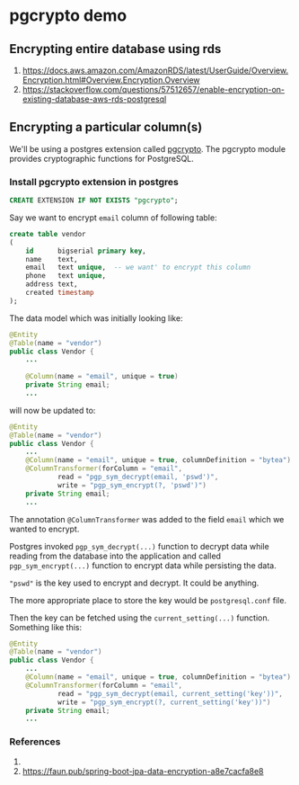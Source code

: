 pgcrypto demo
===


## Encrypting entire database using rds
1. https://docs.aws.amazon.com/AmazonRDS/latest/UserGuide/Overview.Encryption.html#Overview.Encryption.Overview
2. https://stackoverflow.com/questions/57512657/enable-encryption-on-existing-database-aws-rds-postgresql

## Encrypting a particular column(s)

We'll be using a postgres extension called [pgcrypto](https://www.postgresql.org/docs/8.3/pgcrypto.html). The pgcrypto module provides cryptographic functions for PostgreSQL.

### Install pgcrypto extension in postgres

```sql
CREATE EXTENSION IF NOT EXISTS "pgcrypto";
```

Say we want to encrypt `email` column of following table:

```sql
create table vendor
(
    id      bigserial primary key,
    name    text,
    email   text unique,  -- we want' to encrypt this column  
    phone   text unique,
    address text,
    created timestamp
);
```

The data model which was initially looking like: 

```java
@Entity
@Table(name = "vendor")
public class Vendor {
    ... 
    
    @Column(name = "email", unique = true)
    private String email;
    ...
```

will now be updated to:

```java
@Entity
@Table(name = "vendor")
public class Vendor {
    ...
    @Column(name = "email", unique = true, columnDefinition = "bytea")
    @ColumnTransformer(forColumn = "email",
            read = "pgp_sym_decrypt(email, 'pswd')",
            write = "pgp_sym_encrypt(?, 'pswd')")
    private String email;
    ...
```

The annotation `@ColumnTransformer` was added to the field `email`
which we wanted to encrypt. 

Postgres invoked `pgp_sym_decrypt(...)` function to decrypt data while reading from the database into the application and 
called    `pgp_sym_encrypt(...)` function to encrypt data while persisting the data.

`"pswd"` is the key used to encrypt and decrypt. It could be anything. 

The more appropriate place to store the key would be `postgresql.conf` file. 

Then the key can be fetched using the `current_setting(...)` function. Something like this: 

```java
@Entity
@Table(name = "vendor")
public class Vendor {
    ...
    @Column(name = "email", unique = true, columnDefinition = "bytea")
    @ColumnTransformer(forColumn = "email",
            read = "pgp_sym_decrypt(email, current_setting('key'))",
            write = "pgp_sym_encrypt(?, current_setting('key'))")
    private String email;
    ...
```

### References 
1. 
2. https://faun.pub/spring-boot-jpa-data-encryption-a8e7cacfa8e8


